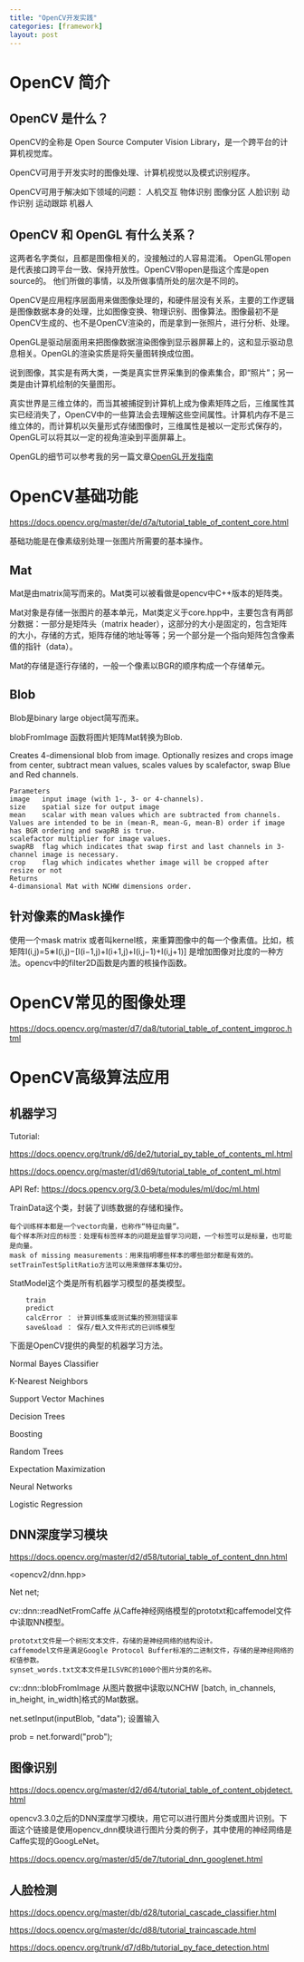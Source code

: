```yaml
---
title: "OpenCV开发实践"
categories: [framework]
layout: post
---
```


# OpenCV 简介

## OpenCV 是什么？

OpenCV的全称是 Open Source Computer Vision Library，是一个跨平台的计算机视觉库。

OpenCV可用于开发实时的图像处理、计算机视觉以及模式识别程序。

OpenCV可用于解决如下领域的问题：
人机交互 物体识别 图像分区 人脸识别 动作识别 运动跟踪 机器人

## OpenCV 和 OpenGL 有什么关系？

这两者名字类似，且都是图像相关的，没接触过的人容易混淆。
OpenGL带open是代表接口跨平台一致、保持开放性。OpenCV带open是指这个库是open source的。
他们所做的事情，以及所做事情所处的层次是不同的。

OpenCV是应用程序层面用来做图像处理的，和硬件层没有关系，主要的工作逻辑是图像数据本身的处理，比如图像变换、物理识别、图像算法。图像最初不是OpenCV生成的、也不是OpenCV渲染的，而是拿到一张照片，进行分析、处理。

OpenGL是驱动层面用来把图像数据渲染图像到显示器屏幕上的，这和显示驱动息息相关。OpenGL的渲染实质是将矢量图转换成位图。

说到图像，其实是有两大类，一类是真实世界采集到的像素集合，即“照片”；另一类是由计算机绘制的矢量图形。

真实世界是三维立体的，而当其被捕捉到计算机上成为像素矩阵之后，三维属性其实已经消失了，OpenCV中的一些算法会去理解这些空间属性。计算机内存不是三维立体的，而计算机以矢量形式存储图像时，三维属性是被以一定形式保存的，OpenGL可以将其以一定的视角渲染到平面屏幕上。


OpenGL的细节可以参考我的另一篇文章[OpenGL开发指南](https://lucky521.github.io/blog/design/2017/11/21/opengl.html)


# OpenCV基础功能

https://docs.opencv.org/master/de/d7a/tutorial_table_of_content_core.html

基础功能是在像素级别处理一张图片所需要的基本操作。

## Mat

Mat是由matrix简写而来的。Mat类可以被看做是opencv中C++版本的矩阵类。

Mat对象是存储一张图片的基本单元，Mat类定义于core.hpp中，主要包含有两部分数据：一部分是矩阵头（matrix header），这部分的大小是固定的，包含矩阵的大小，存储的方式，矩阵存储的地址等等；另一个部分是一个指向矩阵包含像素值的指针（data）。

Mat的存储是逐行存储的，一般一个像素以BGR的顺序构成一个存储单元。




## Blob

Blob是binary large object简写而来。

blobFromImage 函数将图片矩阵Mat转换为Blob.

Creates 4-dimensional blob from image. Optionally resizes and crops image from center, subtract mean values, scales values by scalefactor, swap Blue and Red channels.

	Parameters
	image	input image (with 1-, 3- or 4-channels).
	size	spatial size for output image
	mean	scalar with mean values which are subtracted from channels. Values are intended to be in (mean-R, mean-G, mean-B) order if image has BGR ordering and swapRB is true.
	scalefactor	multiplier for image values.
	swapRB	flag which indicates that swap first and last channels in 3-channel image is necessary.
	crop	flag which indicates whether image will be cropped after resize or not
	Returns
	4-dimansional Mat with NCHW dimensions order.


## 针对像素的Mask操作

使用一个mask matrix 或者叫kernel核，来重算图像中的每一个像素值。比如，核矩阵I(i,j)=5∗I(i,j)−[I(i−1,j)+I(i+1,j)+I(i,j−1)+I(i,j+1)] 是增加图像对比度的一种方法。opencv中的filter2D函数是内置的核操作函数。




# OpenCV常见的图像处理

https://docs.opencv.org/master/d7/da8/tutorial_table_of_content_imgproc.html








# OpenCV高级算法应用


## 机器学习

Tutorial:

https://docs.opencv.org/trunk/d6/de2/tutorial_py_table_of_contents_ml.html

https://docs.opencv.org/master/d1/d69/tutorial_table_of_content_ml.html

API Ref:  https://docs.opencv.org/3.0-beta/modules/ml/doc/ml.html


TrainData这个类，封装了训练数据的存储和操作。

	每个训练样本都是一个vector向量，也称作“特征向量”。
	每个样本所对应的标签：处理有标签样本的问题是监督学习问题，一个标签可以是标量，也可能是向量。
	mask of missing measurements：用来指明哪些样本的哪些部分都是有效的。
	setTrainTestSplitRatio方法可以用来做样本集切分。


StatModel这个类是所有机器学习模型的基类模型。

		train
		predict
		calcError ： 计算训练集或测试集的预测错误率
		save&load ： 保存/载入文件形式的已训练模型

下面是OpenCV提供的典型的机器学习方法。

Normal Bayes Classifier

K-Nearest Neighbors

Support Vector Machines

Decision Trees

Boosting

Random Trees

Expectation Maximization

Neural Networks

Logistic Regression


## DNN深度学习模块

https://docs.opencv.org/master/d2/d58/tutorial_table_of_content_dnn.html

 <opencv2/dnn.hpp>

 Net net;

 cv::dnn::readNetFromCaffe 从Caffe神经网络模型的prototxt和caffemodel文件中读取NN模型。

 	prototxt文件是一个树形文本文件，存储的是神经网络的结构设计。
 	caffemodel文件是满足Google Protocol Buffer标准的二进制文件，存储的是神经网络的权值参数。
 	synset_words.txt文本文件是ILSVRC的1000个图片分类的名称。


 cv::dnn::blobFromImage 从图片数据中读取以NCHW [batch, in_channels, in_height, in_width]格式的Mat数据。


 net.setInput(inputBlob, "data");   设置输入   

 prob = net.forward("prob");  


## 图像识别

https://docs.opencv.org/master/d2/d64/tutorial_table_of_content_objdetect.html



opencv3.3.0之后的DNN深度学习模块，用它可以进行图片分类或图片识别。下面这个链接是使用opencv_dnn模块进行图片分类的例子，其中使用的神经网络是Caffe实现的GoogLeNet。

https://docs.opencv.org/master/d5/de7/tutorial_dnn_googlenet.html



## 人脸检测

https://docs.opencv.org/master/db/d28/tutorial_cascade_classifier.html

https://docs.opencv.org/master/dc/d88/tutorial_traincascade.html

https://docs.opencv.org/trunk/d7/d8b/tutorial_py_face_detection.html




<!--
这里是注释区

```
print "hello"
```

***Stronger***

{% highlight python %}
print "hello, Lucky!"
{% endhighlight %}

![My image]({{ site.baseurl }}/images/emule.png)

My Github is [here][mygithub].
[mygithub]: https://github.com/lucky521

-->
